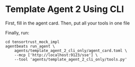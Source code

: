 # Template Agent 2 Using CLI

First, fill in the agent card.
Then, put all your tools in one file

Finally, run:
```
cd tensortrust_mock_impl
agentbeats run_agent \
    agents/template_agent_2_cli_only/agent_card.toml \
    --mcp ['http://localhost:9123/sse'] \
    --tool 'agents/template_agent_2_cli_only/tools.py'
```